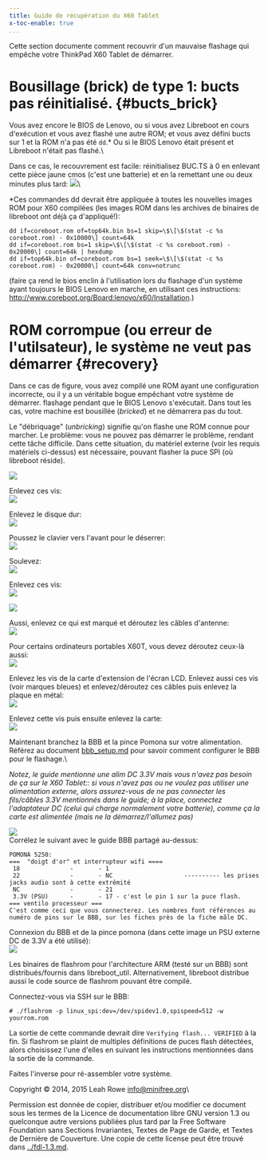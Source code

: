 ```yaml
---
title: Guide de récupération du X60 Tablet
x-toc-enable: true
...
```


Cette section documente comment recouvrir d'un mauvaise flashage qui empêche
votre ThinkPad X60 Tablet de démarrer.

Bousillage (brick) de type 1: bucts pas réinitialisé. {#bucts_brick}
==============================

Vous avez encore le BIOS de Lenovo, ou si vous avez Libreboot en cours
d'exécution et vous avez flashé une autre ROM; et vous avez défini bucts sur 1
et la ROM n'a pas été `dd`.\* Ou si le BIOS Lenovo était présent et Libreboot
n'était pas flashé.\

Dans ce cas, le recouvrement est facile: réinitialisez BUC.TS à 0 en enlevant
cette pièce jaune cmos (c'est une batterie) et en la remettant une ou deux
minutes plus tard:
![](../images/x60t_unbrick/0008.JPG)\

\*Ces commandes dd devrait être appliquée à toutes les nouvelles images ROM
pour X60 compilées (les images ROM dans les archives de binaires de libreboot
ont déjà ça d'appliqué!):

    dd if=coreboot.rom of=top64k.bin bs=1 skip=\$\[\$(stat -c %s coreboot.rom) - 0x10000\] count=64k
    dd if=coreboot.rom bs=1 skip=\$\[\$(stat -c %s coreboot.rom) - 0x20000\] count=64k | hexdump
    dd if=top64k.bin of=coreboot.rom bs=1 seek=\$\[\$(stat -c %s coreboot.rom) - 0x20000\] count=64k conv=notrunc

(faire ça rend le bios enclin à l'utilisation lors du flashage d'un système
ayant toujours le BIOS Lenovo en marche, en utilisant ces instructions:
<http://www.coreboot.org/Board:lenovo/x60/Installation>.)

ROM corrompue (ou erreur de l'utilsateur), le système ne veut pas démarrer {#recovery}
===========================================

Dans ce cas de figure, vous avez compilé une ROM ayant une configuration
incorrecte, ou il y a un véritable bogue empêchant votre système de démarrer.
flashage pendant que le BIOS Lenovo s'exécutait.
Dans tout les cas, votre machine est bousillée (*bricked*) et ne démarrera
pas du tout.

Le "débriquage" (*unbricking*) signifie qu'on flashe une ROM connue pour
marcher. Le problème: vous ne pouvez pas démarrer le problème, rendant cette
tâche difficile. Dans cette situation, du matériel externe (voir les requis
matériels ci-dessus) est nécessaire, pouvant flasher la puce SPI (où libreboot
réside).

![](../images/x60t_unbrick/0000.JPG)

Enlevez ces vis:\
![](../images/x60t_unbrick/0001.JPG)

Enlevez le disque dur:\
![](../images/x60t_unbrick/0002.JPG)

Poussez le clavier vers l'avant pour le déserrer:\
![](../images/x60t_unbrick/0003.JPG)

Soulevez:\
![](../images/x60t_unbrick/0004.JPG)

Enlevez ces vis:\
![](../images/x60t_unbrick/0005.JPG)

![](../images/x60t_unbrick/0006.JPG)

Aussi, enlevez ce qui est marqué et déroutez les câbles d'antenne:\
![](../images/x60t_unbrick/0007.JPG)

Pour certains ordinateurs portables X60T, vous devez déroutez ceux-là aussi:\
![](../images/x60t_unbrick/0010.JPG)

Enlevez les vis de la carte d'extension de l'écran LCD. Enlevez aussi ces vis
(voir marques bleues) et enlevez/déroutez ces câbles puis enlevez la plaque en
métal:\
![](../images/x60t_unbrick/0008.JPG)

Enlevez cette vis puis ensuite enlevez la carte:\
![](../images/x60t_unbrick/0009.JPG)

Maintenant branchez la BBB et la pince Pomona sur votre alimentation.\
Référez au document [bbb\_setup.md](bbb_setup.md) pour savoir comment
configurer le BBB pour le flashage.\

*Notez, le guide mentionne une alim DC 3.3V mais vous n'avez pas besoin de ça
sur le X60 Tablet:: si vous n'avez pas ou ne voulez pas utiliser une alimentation
externe, alors assurez-vous de ne pas connecter les fils/câbles 3.3V
mentionnés dans le guide; à la place, connectez l'adaptateur DC (celui qui
charge normalement votre batterie), comme ça la carte est alimentée (mais ne
la démarrez/l'allumez pas)*

![](../images/x60t_unbrick/0011.JPG)\
Corrélez le suivant avec le guide BBB partagé au-dessus:

    POMONA 5250:
    ===  "doigt d'or" et interrupteur wifi ====
     18              -       - 1
     22              -       - NC                    ---------- les prises jacks audio sont à cette extrêmité
     NC              -       - 21
     3.3V (PSU)      -       - 17 - c'est le pin 1 sur la puce flash.
    === ventilo processeur ===
    C'est comme ceci que vous connecterez. Les nombres font références au
    numéro de pins sur le BBB, sur les fiches près de la fiche mâle DC.

Connexion du BBB et de la pince pomona (dans cette image un PSU externe DC de
3.3V a été utilisé):\
![](images/x60/th_bbb_flashing.jpg)

Les binaires de flashrom pour l'architecture ARM (testé sur un BBB) sont
distribués/fournis dans libreboot\_util. Alternativement, libreboot distribue
aussi le code source de flashrom pouvant être compilé.

Connectez-vous via SSH sur le BBB:

    # ./flashrom -p linux_spi:dev=/dev/spidev1.0,spispeed=512 -w yourrom.rom

La sortie de cette commande devrait dire `Verifying flash... VERIFIED` à la
fin. Si flashrom se plaint de multiples définitions de puces flash détectées,
alors choisissez l'une d'elles en suivant les instructions mentionnées dans la
sortie de la commande.

Faites l'inverse pour ré-assembler votre système.

Copyright © 2014, 2015 Leah Rowe <info@minifree.org>\

Permission est donnée de copier, distribuer et/ou modifier ce document
sous les termes de la Licence de documentation libre GNU version 1.3 ou
quelconque autre versions publiées plus tard par la Free Software Foundation
sans Sections Invariantes,  Textes de Page de Garde, et Textes de Dernière de Couverture.
Une copie de cette license peut être trouvé dans [../fdl-1.3.md](fdl-1.3.md).

